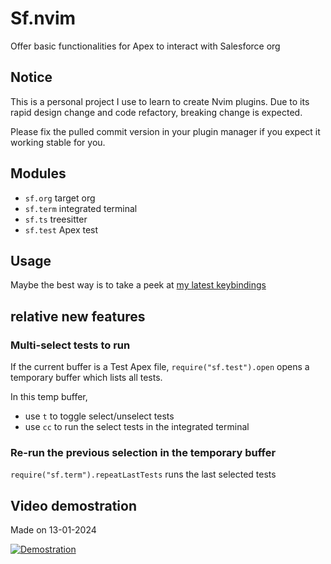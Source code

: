 # Sf.nvim

Offer basic functionalities for Apex to interact with Salesforce org

## Notice

This is a personal project I use to learn to create Nvim plugins.
Due to its rapid design change and code refactory, breaking change is expected.

Please fix the pulled commit version in your plugin manager if you expect it
working stable for you.

## Modules

- `sf.org` target org
- `sf.term` integrated terminal
- `sf.ts` treesitter
- `sf.test` Apex test

## Usage

Maybe the best way is to take a peek at [my latest
keybindings](https://github.com/xixiaofinland/dotfiles/blob/main/.config/nvim/after/ftplugin/apex.lua)

## relative new features

### Multi-select tests to run
If the current buffer is a Test Apex file, `require("sf.test").open` opens a temporary buffer which lists all tests.

In this temp buffer, 
- use `t` to toggle select/unselect tests
- use `cc` to run the select tests in the integrated terminal

### Re-run the previous selection in the temporary buffer
`require("sf.term").repeatLastTests` runs the last selected tests


## Video demostration

Made on 13-01-2024

[![Demostration](https://img.youtube.com/vi/qrJmjJFPALY/0.jpg)](https://youtu.be/qrJmjJFPALY?si=QRq_fNxXfP2ThcBy&t=846)
